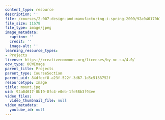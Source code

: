 ```yaml
---
content_type: resource
description: ''
file: /courses/2-007-design-and-manufacturing-i-spring-2009/92a046170b198fc4e0eb1fe58b3f94ee_mount.jpg
file_size: 11678
file_type: image/jpeg
image_metadata:
  caption: ''
  credit: ''
  image-alt: ''
learning_resource_types:
- Projects
license: https://creativecommons.org/licenses/by-nc-sa/4.0/
ocw_type: OCWImage
parent_title: Projects
parent_type: CourseSection
parent_uid: 84dfecf8-a23f-522f-3d67-1d5c5133752f
resourcetype: Image
title: mount.jpg
uid: 92a04617-0b19-8fc4-e0eb-1fe58b3f94ee
video_files:
  video_thumbnail_file: null
video_metadata:
  youtube_id: null
---
```

